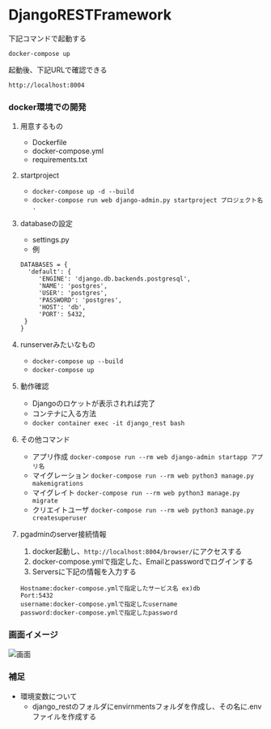 # DjangoRESTFramework

下記コマンドで起動する
```
docker-compose up
```
起動後、下記URLで確認できる
```
http://localhost:8004
```

### docker環境での開発
1. 用意するもの
   - Dockerfile
   - docker-compose.yml
   - requirements.txt

2. startproject
   - ``` docker-compose up -d --build ```
   - ``` docker-compose run web django-admin.py startproject プロジェクト名 . ```

3. databaseの設定
   - settings.py
   - 例
   ```
   DATABASES = {
     'default': {
        'ENGINE': 'django.db.backends.postgresql',
        'NAME': 'postgres',
        'USER': 'postgres',
        'PASSWORD': 'postgres',
        'HOST': 'db',
        'PORT': 5432,
    }
   }
   ```

4. runserverみたいなもの
   - ``` docker-compose up --build ```
   - ``` docker-compose up ```

5. 動作確認
   - Djangoのロケットが表示されれば完了
   - コンテナに入る方法
   - ```docker container exec -it django_rest bash```

6. その他コマンド
   - アプリ作成
   ``` docker-compose run --rm web django-admin startapp アプリ名 ```
   - マイグレーション
   ``` docker-compose run --rm web python3 manage.py makemigrations ```
   - マイグレイト
   ``` docker-compose run --rm web python3 manage.py migrate ```
   - クリエイトユーザ
   ``` docker-compose run --rm web python3 manage.py createsuperuser ```

7. pgadminのserver接続情報
   1. docker起動し、`http://localhost:8004/browser/`にアクセスする
   2. docker-compose.ymlで指定した、Emailとpasswordでログインする
   3. Serversに下記の情報を入力する
   ```
   Hostname:docker-compose.ymlで指定したサービス名 ex)db
   Port:5432
   username:docker-compose.ymlで指定したusername
   password:docker-compose.ymlで指定したpassword
   ```

### 画面イメージ
![画面](/img/image01.png) 

### 補足
- 環境変数について
  - django_restのフォルダにenvirnmentsフォルダを作成し、その名に.envファイルを作成する